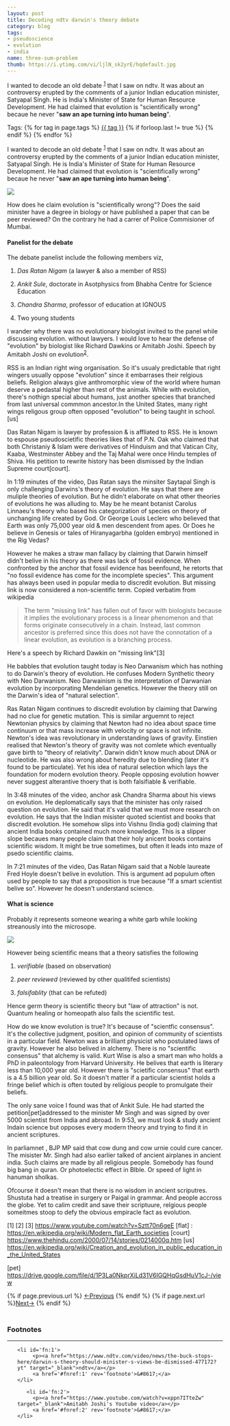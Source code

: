 ```yaml
---
layout: post
title: Decoding ndtv darwin's theory debate
category: blog
tags:
- pseudoscience
- evolution
- india
name: three-sum-problem
thumb: https://i.ytimg.com/vi/ljlN_sk2yrE/hqdefault.jpg
---
```


I wanted to decode an old debate <sup><a href='#fn:1' rel='footnote'>1</a></sup> that I saw on ndtv. It was about an controversy erupted by the comments of a junior Indian education minister, Satyapal Singh. He is India's Minister of State for Human Resource Development. He had claimed that evolution is "scientifically wrong" becaue he never "<b>saw an ape turning into human being</b>". <!-- truncate_here -->


<p>Tags: {% for tag in page.tags %} <a class="mytag" href="/tag/{{ tag }}" title="View posts tagged with &quot;{{ tag }}&quot;">{{ tag }}</a>  {% if forloop.last != true %} {% endif %} {% endfor %} </p>


I wanted to decode an old debate <sup><a href='#fn:1' rel='footnote'>1</a></sup> that I saw on ndtv. It was about an controversy erupted by the comments of a junior Indian education minister, Satyapal Singh. He is India's Minister of State for Human Resource Development. He had claimed that evolution is "scientifically wrong" becaue he never "<b>saw an ape turning into human being</b>". 

<img src="https://i.ytimg.com/vi/ljlN_sk2yrE/hqdefault.jpg" >

How does he claim evolution is "scientifically wrong"? Does the said minister have a degree in biology or have published a paper that can be peer reviewed? On the contrary he had a carrer of Police Commisioner of Mumbai.

#### Panelist for the debate

The debate panelist include the following members viz,

1. *Das Ratan Nigam* (a lawyer & also a member of RSS)

2. *Ankit Sule*,  doctorate in Asotphysics from Bhabha Centre for Science Education

3. *Chandra Sharma*, professor of education at IGNOUS

4. Two young students

I wander why there was no evolutionary biologist invited to the panel while discussing evolution. without lawyers. I would love to hear the defense of "evolution" by biologist like Richard Dawkins or Amitabh Joshi. Speech by Amitabh Joshi on evolution<sup><a href='#fn:2' rel='footnote'>2</a></sup>.

RSS is an Indian right wing organisation. So it's usualy predictable that right wingers usually oppose "evolution" since it embarrases their relgious beliefs. Religion always give anthromorphic view of the world where human deserve a pedastal higher than rest of the animals. While with evolution, there's nothign special about humans, just another species that branched from last universal commmon ancestor.In the United States, many right wings religous group often opposed "evolution" to being taught in school.[us]

Das Ratan Nigam is lawyer by profession & is affliated to RSS. He is known to espouse pseudoscietific theories likes that of P.N. Oak who claimed that both Christaniy & Islam were derivatives of Hinduism and that Vatican City, Kaaba, Westminster Abbey and the Taj Mahal were once Hindu temples of Shiva. His petition to rewrite history has been dismissed by the Indian Supreme court[court].


In 1:19 minutes of the video, Das Ratan says the minsiter Saytapal Singh is only challenging Darwins's theory of evolution. He says that there are muliple theories of evolution. But he didn't elaborate on what other theories of evolutions he was alluding to. May be he meant botanist Carolus Linnaeu's theory who based his categorization of species on theory of unchanging life created by God. Or George Louis Leclerc who believed that Earth was only 75,000 year old & men descendent from apes. Or Does he believe in Genesis or tales of Hiranyagarbha (golden embryo) mentioned in the Rig Vedas?

However he makes a straw man fallacy by claiming that Darwin himself didn't belive in his theory as there was lack of fossil evidence. When confronted by the anchor that fossil evidence has beenfound, he retorts that "no fossil evidence has come for the incomplete species". This argument has always been used in popular media to discredit evolution. But missing link is now considered a non-scientific term. Copied verbatim from wikipedia

<blockquote>
The term "missing link" has fallen out of favor with biologists because it implies the evolutionary process is a linear phenomenon and that forms originate consecutively in a chain. Instead, last common ancestor is preferred since this does not have the connotation of a linear evolution, as evolution is a branching process.
</blockquote>

Here's a speech by Richard Dawkin on "missing link"[3]

He babbles that evolution taught today is Neo Darwanism which has nothing to do Darwin's theory of evolution. He confuses Modern Synthetic theory with Neo Darwanism. Neo Darwainism is the interpretation of Darwanian evolution by incorporating Mendelian genetics. However the theory still on the Darwin's idea of "natural selection".

Ras Ratan Nigam continues to discredit evolution by claiming that Darwing had no clue for genetic mutation. This is similar arguemnt to reject Newtonian physics by claiming that Newton had no idea about space time continuum or that mass increase with velocity or space is not infinite. Newton's idea was revolutionary in understanding laws of gravity. Einstien realised that Newton's theory of gravity was not comlete which eventually gave birth to "theory of relativity". Darwin didn't know much about DNA or nucleotide. He was also wrong about heredity due to blending (later it's found to be particulate). Yet his idea of natural selection which lays the foundation for modern evolution theory. People opposing evolution howver never suggest alterantive thoery that is both falsifiable & verifiable. 
 

In 3:48 minutes of the video, anchor ask Chandra Sharma about his views on evolution. He deplomatically says that the minister has only raised question on evolution. He said that it's valid that we must more research on evolution. He says that the Indian misister quoted scientist and books that discredit evolution. He somehow slips into Vishnu (India god) claiming that ancient India books contained much more knowledge. This is a slipper slope becaues many people claim that their holy anicent books contains scientific wisdom. It might be true sometimes, but often it leads into maze of psedo scientific claims. 

In 7:21 minutes of the video, Das Ratan Nigam said that a Noble laureate Fred Hoyle doesn't belive in evolution. This is argument ad populum often used by people to say that a proposition is true because "If a smart scientist belive so". However he doesn't understand science. 

#### What is science 

Probably it represents someone wearing a white garb while looking streanously into the microsope. 


<img src="http://footage.framepool.com/shotimg/qf/933507018-forensic-pathology-pipette-analysing-microscope.jpg" >

However being scientific means that a theory satisfies the following

1. *verifiable* (based on observation) 

2. *peer reviewed* (reviewed by other qualitifed scientists) 

3. *falsifablity*  (that can be refuted)

Hence germ theory is scientific theory but "law of attraction" is not. Quantum healing or homeopath also fails the scientific test. 


How do we know evolution is true? It's because of "scientfic consensus". It's the collective judgment, position, and opinion of community of scientists in a particular field. Newton was a brilliant physicist who postulated laws of gravity. However he also belived in alchemy. There is no "scientific consensus" that alchemy is valid. Kurt Wise is also a smart man who holds a PhD in paleontology from Harvard University. He belives that earth is literary less than 10,000 year old. However there is "scietific consensus" that earth is a 4.5 billion year old. So it doesn't matter if a particular scientist holds a fringe belief which is often touted by religious people to promulgate their beliefs. 

The only sane voice I found was that of Ankit Sule. He had started the petition[pet]addressed to the minister Mr Singh and was signed by over 5000 scientist from India and abroad. In 9:53, we must look & study ancient Indain science but opposes every modern theory and trying to find it in ancient scriptures.

In parliamnet , BJP MP said that cow dung and cow urnie could cure cancer. The misister Mr. Singh had also earlier talked of ancient airplanes in ancient india. Such claims are made by all religious people. Somebody has found big bang in quran. Or photoelectic effect in BIble. Or speed of light in hanuman sholkas. 

Ofcourse it doesn't mean that there is no wisdom in ancient scriputres. Shustuta had a treatise in surgery or Paigal in grammar. And people accross the globe.  Yet to calim credit and save their scriptuure, relgious people someitmes stoop to defy the obvious empiracle fact as evolution.



[1] 
[2] 
[3] https://www.youtube.com/watch?v=Sztt70n6geE
[flat] : https://en.wikipedia.org/wiki/Modern_flat_Earth_societies
[court] https://www.thehindu.com/2000/07/14/stories/0214000q.htm
[us] https://en.wikipedia.org/wiki/Creation_and_evolution_in_public_education_in_the_United_States

[pet] https://drive.google.com/file/d/1P3La0NkprXiLd31V6IGQHqGsdHuV1cJ-/view

<nav class="pagination clear" style="padding-bottom:20px;">
{% if page.previous.url %} <a class="prev-item" href="{{page.previous.url}}" title="Previous Post: {{page.previous.title}}">&larr;Previous</a>   {% endif %}  {% if page.next.url %}<a class="next-item" href="{{page.next.url}}" title="Next Post: {{page.next.title}}">Next&rarr;</a>         {% endif %}
</nav>


<div class='footnotes'><h3>Footnotes</h3><hr />
  <ol>


    <li id='fn:1'>
         <p><a href="https://www.ndtv.com/video/news/the-buck-stops-here/darwin-s-theory-should-minister-s-views-be-dismissed-477172?yt" target="_blank">ndtv</a></p>
         <a href='#fnref:1' rev='footnote'>&#8617;</a>
    </li>
	
	   <li id='fn:2'>
         <p><a href="https://www.youtube.com/watch?v=xppn7ITteZw" target="_blank">Amitabh Joshi's Youtube video</a></p>
         <a href='#fnref:2' rev='footnote'>&#8617;</a>
    </li>
	

    
  </ol>
</div>